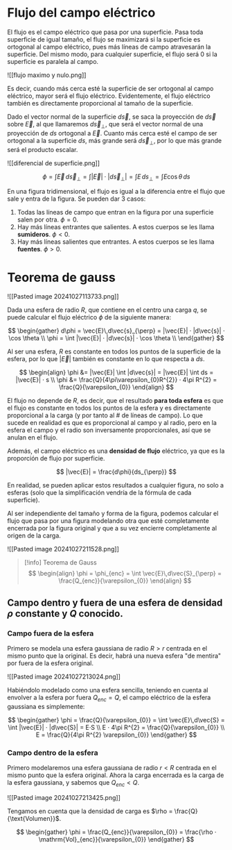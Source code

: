 
# Flujo del campo eléctrico

El flujo es el campo eléctrico que pasa por una superficie. Pasa toda superficie de igual tamaño, el flujo se maximizará si la superficie es ortogonal al campo eléctrico, pues más líneas de campo atravesarán la superficie. Del mismo modo, para cualquier superficie, el flujo será 0 si la superficie es paralela al campo.

![[flujo maximo y nulo.png]]

Es decir, cuando más cerca esté la superficie de ser ortogonal al campo eléctrico, mayor será el flujo eléctrico. Evidentemente, el flujo eléctrico también es directamente proporcional al tamaño de la superficie.

Dado el vector normal de la superficie $d\vec{s}$, se saca la proyección de $d\vec{s}$ sobre $\vec{E}$, al que llamaremos $d\vec{s}_{\perp}$, que será el vector normal de una proyección de $ds$ ortogonal a $\vec{E}$. Cuanto más cerca esté el campo de ser ortogonal a la superficie $ds$, más grande será $d\vec{s}_{\perp}$, por lo que más grande será el producto escalar.

![[diferencial de superficie.png]]

$$
\phi = \int \vec{E}\, d\vec{s}_{\perp} = \int |\vec{E}|·|d\vec{s}_{\perp}| = \int E\, ds_{\perp} = \int E \cos \theta \,ds
$$

En una figura tridimensional, el flujo es igual a la diferencia entre el flujo que sale y entra de la figura. Se pueden dar 3 casos:

1. Todas las líneas de campo que entran en la figura por una superficie salen por otra. $\phi = 0$.
2. Hay más líneas entrantes que salientes. A estos cuerpos se les llama **sumideros**. $\phi < 0$.
3. Hay más líneas salientes que entrantes. A estos cuerpos se les llama **fuentes**. $\phi > 0$.

# Teorema de gauss

![[Pasted image 20241027113733.png]]

Dada una esfera de radio $R$, que contiene en el centro una carga $q$, se puede calcular el flujo eléctrico $\phi$ de la siguiente manera:

$$
\begin{gather}
d\phi = \vec{E}\,d\vec{s}_{\perp} = |\vec{E}| · |d\vec{s}| · \cos \theta \\
\phi = \int |\vec{E}| · |d\vec{s}| · \cos \theta \\
\end{gather}
$$

Al ser una esfera, $R$ es constante en todos los puntos de la superficie de la esfera, por lo que $|\vec{E}|$ también es constante en lo que respecta a $ds$.

$$
\begin{align}
\phi &= |\vec{E}| \int |d\vec{s}| = |\vec{E}| \int ds = |\vec{E}| · s \\
\phi &= \frac{Q}{4\pi\varepsilon_{0}R^{2}} · 4\pi R^{2} = \frac{Q}{\varepsilon_{0}}
\end{align}
$$

El flujo no depende de $R$, es decir, que el resultado **para toda esfera** es que el flujo es constante en todos los puntos de la esfera y es directamente proporcional a la carga (y por tanto al # de líneas de campo). Lo que sucede en realidad es que es proporcional al campo y al radio, pero en la esfera el campo y el radio son inversamente proporcionales, así que se anulan en el flujo.

Además, el campo eléctrico es una **densidad de flujo** eléctrico, ya que es la proporción de flujo por superficie.

$$
|\vec{E}| = \frac{d\phi}{ds_{\perp}}
$$

En realidad, se pueden aplicar estos resultados a cualquier figura, no solo a esferas (solo que la simplificación vendría de la fórmula de cada superficie).

Al ser independiente del tamaño y forma de la figura, podemos calcular el flujo que pasa por una figura modelando otra que esté completamente encerrada por la figura original y que a su vez encierre completamente al origen de la carga.

![[Pasted image 20241027211528.png]]

> [!info] Teorema de Gauss
> $$
> \begin{align}
> \phi = \phi_{enc} = \int \vec{E}\,d\vec{S}_{\perp} = \frac{Q_{enc}}{\varepsilon_{0}}
> \end{align}
> $$

## Campo dentro y fuera de una esfera de densidad $\rho$ constante y $Q$ conocido.

### Campo fuera de la esfera

Primero se modela una esfera gaussiana de radio $R > r$ centrada en el mismo punto que la original. Es decir, habrá una nueva esfera "de mentira" por fuera de la esfera original. 

![[Pasted image 20241027213024.png]]

Habiéndolo modelado como una esfera sencilla, teniendo en cuenta al envolver a la esfera por fuera $Q_{enc} = Q$, el campo eléctrico de la esfera gaussiana es simplemente:

$$
\begin{gather}
\phi = \frac{Q}{\varepsilon_{0}} = \int \vec{E}\,d\vec{S} = \int |\vec{E}| · |d\vec{S}| = E·S \\
E · 4\pi R^{2} = \frac{Q}{\varepsilon_{0}} \\
E = \frac{Q}{4\pi R^{2} \varepsilon_{0}}
\end{gather}
$$

### Campo dentro de la esfera

Primero modelaremos una esfera gaussiana de radio $r < R$ centrada en el mismo punto que la esfera original. Ahora la carga encerrada es la carga de la esfera gaussiana, y sabemos que $Q_{enc} < Q$.

![[Pasted image 20241027213425.png]]

Tengamos en cuenta que la densidad de carga es $\rho = \frac{Q}{\text{Volumen}}$.

$$
\begin{gather}
\phi = \frac{Q_{enc}}{\varepsilon_{0}} = \frac{\rho · \mathrm{Vol}_{enc}}{\varepsilon_{0}}
\end{gather}
$$